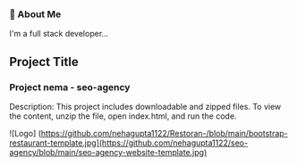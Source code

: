 ### 🚀 About Me
I'm a full stack developer...

## Project Title

### Project nema - seo-agency

Description:
This project includes downloadable and zipped files. To view the content, unzip the file, open index.html, and run the code. 

![Logo] (https://github.com/nehagupta1122/Restoran-/blob/main/bootstrap-restaurant-template.jpg](https://github.com/nehagupta1122/seo-agency/blob/main/seo-agency-website-template.jpg)
